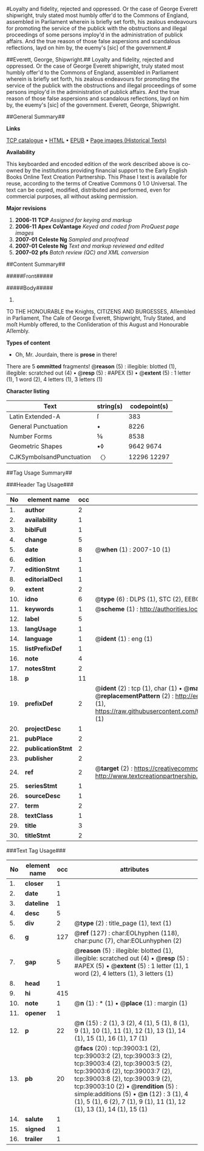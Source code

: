 #Loyalty and fidelity, rejected and oppressed. Or the case of George Everett shipwright, truly stated most humbly offer'd to the Commons of England, assembled in Parliament wherein is briefly set forth, his zealous endeavours for promoting the service of the publick with the obstructions and illegal proceedings of some persons imploy'd in the administration of publick affairs. And the true reason of those false aspersions and scandalous reflections, layd on him by, the euemy's [sic] of the government.#

##Everett, George, Shipwright.##
Loyalty and fidelity, rejected and oppressed. Or the case of George Everett shipwright, truly stated most humbly offer'd to the Commons of England, assembled in Parliament wherein is briefly set forth, his zealous endeavours for promoting the service of the publick with the obstructions and illegal proceedings of some persons imploy'd in the administration of publick affairs. And the true reason of those false aspersions and scandalous reflections, layd on him by, the euemy's [sic] of the government.
Everett, George, Shipwright.

##General Summary##

**Links**

[TCP catalogue](http://www.ota.ox.ac.uk/tcp/)  • 
[HTML](http://tei.it.ox.ac.uk/tcp/Texts-HTML/free/A38/A38835.html)  • 
[EPUB](http://tei.it.ox.ac.uk/tcp/Texts-EPUB/free/A38/A38835.epub) • 
[Page images (Historical Texts)](https://data.historicaltexts.jisc.ac.uk/view?pubId=eebo-99834502e&pageId=eebo-99834502e-39003-1)

**Availability**

This keyboarded and encoded edition of the
	       work described above is co-owned by the institutions
	       providing financial support to the Early English Books
	       Online Text Creation Partnership. This Phase I text is
	       available for reuse, according to the terms of Creative
	       Commons 0 1.0 Universal. The text can be copied,
	       modified, distributed and performed, even for
	       commercial purposes, all without asking permission.

**Major revisions**

1. __2006-11__ __TCP__ *Assigned for keying and markup*
1. __2006-11__ __Apex CoVantage__ *Keyed and coded from ProQuest page images*
1. __2007-01__ __Celeste Ng__ *Sampled and proofread*
1. __2007-01__ __Celeste Ng__ *Text and markup reviewed and edited*
1. __2007-02__ __pfs__ *Batch review (QC) and XML conversion*

##Content Summary##

#####Front#####

#####Body#####

1. 
TO THE HONOURABLE the Knights, CITIZENS AND BURGESSES, Aſſembled in Parliament, The Caſe of George Everett, Shipwright, Truly Stated, and moſt Humbly offered, to the Conſideration of this August and Honourable Aſſembly.

**Types of content**

  * Oh, Mr. Jourdain, there is **prose** in there!

There are 5 **ommitted** fragments! 
 @__reason__ (5) : illegible: blotted (1), illegible: scratched out (4)  •  @__resp__ (5) : #APEX (5)  •  @__extent__ (5) : 1 letter (1), 1 word (2), 4 letters (1), 3 letters (1)

**Character listing**


|Text|string(s)|codepoint(s)|
|---|---|---|
|Latin Extended-A|ſ|383|
|General Punctuation|•|8226|
|Number Forms|⅚|8538|
|Geometric Shapes|▪◊|9642 9674|
|CJKSymbolsandPunctuation|〈〉|12296 12297|

##Tag Usage Summary##

###Header Tag Usage###

|No|element name|occ|attributes|
|---|---|---|---|
|1.|__author__|2||
|2.|__availability__|1||
|3.|__biblFull__|1||
|4.|__change__|5||
|5.|__date__|8| @__when__ (1) : 2007-10 (1)|
|6.|__edition__|1||
|7.|__editionStmt__|1||
|8.|__editorialDecl__|1||
|9.|__extent__|2||
|10.|__idno__|6| @__type__ (6) : DLPS (1), STC (2), EEBO-CITATION (1), PROQUEST (1), VID (1)|
|11.|__keywords__|1| @__scheme__ (1) : http://authorities.loc.gov/ (1)|
|12.|__label__|5||
|13.|__langUsage__|1||
|14.|__language__|1| @__ident__ (1) : eng (1)|
|15.|__listPrefixDef__|1||
|16.|__note__|4||
|17.|__notesStmt__|2||
|18.|__p__|11||
|19.|__prefixDef__|2| @__ident__ (2) : tcp (1), char (1)  •  @__matchPattern__ (2) : ([0-9\-]+):([0-9IVX]+) (1), (.+) (1)  •  @__replacementPattern__ (2) : http://eebo.chadwyck.com/downloadtiff?vid=$1&page=$2 (1), https://raw.githubusercontent.com/textcreationpartnership/Texts/master/tcpchars.xml#$1 (1)|
|20.|__projectDesc__|1||
|21.|__pubPlace__|2||
|22.|__publicationStmt__|2||
|23.|__publisher__|2||
|24.|__ref__|2| @__target__ (2) : https://creativecommons.org/publicdomain/zero/1.0/ (1), http://www.textcreationpartnership.org/docs/. (1)|
|25.|__seriesStmt__|1||
|26.|__sourceDesc__|1||
|27.|__term__|2||
|28.|__textClass__|1||
|29.|__title__|3||
|30.|__titleStmt__|2||


###Text Tag Usage###

|No|element name|occ|attributes|
|---|---|---|---|
|1.|__closer__|1||
|2.|__date__|1||
|3.|__dateline__|1||
|4.|__desc__|5||
|5.|__div__|2| @__type__ (2) : title_page (1), text (1)|
|6.|__g__|127| @__ref__ (127) : char:EOLhyphen (118), char:punc (7), char:EOLunhyphen (2)|
|7.|__gap__|5| @__reason__ (5) : illegible: blotted (1), illegible: scratched out (4)  •  @__resp__ (5) : #APEX (5)  •  @__extent__ (5) : 1 letter (1), 1 word (2), 4 letters (1), 3 letters (1)|
|8.|__head__|1||
|9.|__hi__|415||
|10.|__note__|1| @__n__ (1) : * (1)  •  @__place__ (1) : margin (1)|
|11.|__opener__|1||
|12.|__p__|22| @__n__ (15) : 2 (1), 3 (2), 4 (1), 5 (1), 8 (1), 9 (1), 10 (1), 11 (1), 12 (1), 13 (1), 14 (1), 15 (1), 16 (1), 17 (1)|
|13.|__pb__|20| @__facs__ (20) : tcp:39003:1 (2), tcp:39003:2 (2), tcp:39003:3 (2), tcp:39003:4 (2), tcp:39003:5 (2), tcp:39003:6 (2), tcp:39003:7 (2), tcp:39003:8 (2), tcp:39003:9 (2), tcp:39003:10 (2)  •  @__rendition__ (5) : simple:additions (5)  •  @__n__ (12) : 3 (1), 4 (1), 5 (1), 6 (2), 7 (1), 9 (1), 11 (1), 12 (1), 13 (1), 14 (1), 15 (1)|
|14.|__salute__|1||
|15.|__signed__|1||
|16.|__trailer__|1||
